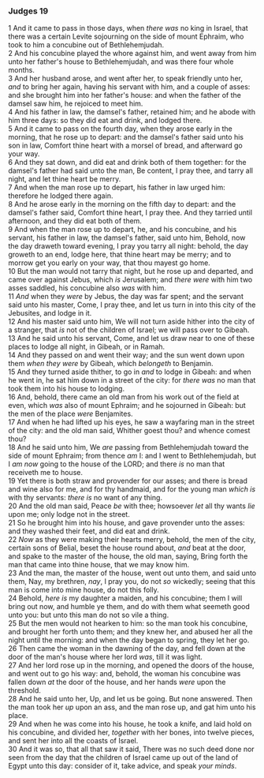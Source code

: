 ### Judges 19

1 And it came to pass in those days, when *there was* no king in Israel, that there was a certain Levite sojourning on the side of mount Ephraim, who took to him a concubine out of Bethlehemjudah.  
2 And his concubine played the whore against him, and went away from him unto her father's house to Bethlehemjudah, and was there four whole months.  
3 And her husband arose, and went after her, to speak friendly unto her, *and* to bring her again, having his servant with him, and a couple of asses: and she brought him into her father's house: and when the father of the damsel saw him, he rejoiced to meet him.  
4 And his father in law, the damsel's father, retained him; and he abode with him three days: so they did eat and drink, and lodged there.  
5 And it came to pass on the fourth day, when they arose early in the morning, that he rose up to depart: and the damsel's father said unto his son in law, Comfort thine heart with a morsel of bread, and afterward go your way.  
6 And they sat down, and did eat and drink both of them together: for the damsel's father had said unto the man, Be content, I pray thee, and tarry all night, and let thine heart be merry.  
7 And when the man rose up to depart, his father in law urged him: therefore he lodged there again.  
8 And he arose early in the morning on the fifth day to depart: and the damsel's father said, Comfort thine heart, I pray thee. And they tarried until afternoon, and they did eat both of them.  
9 And when the man rose up to depart, he, and his concubine, and his servant, his father in law, the damsel's father, said unto him, Behold, now the day draweth toward evening, I pray you tarry all night: behold, the day groweth to an end, lodge here, that thine heart may be merry; and to morrow get you early on your way, that thou mayest go home.  
10 But the man would not tarry that night, but he rose up and departed, and came over against Jebus, which *is* Jerusalem; and *there were* with him two asses saddled, his concubine also *was* with him.  
11 *And* when they *were* by Jebus, the day was far spent; and the servant said unto his master, Come, I pray thee, and let us turn in into this city of the Jebusites, and lodge in it.  
12 And his master said unto him, We will not turn aside hither into the city of a stranger, that *is* not of the children of Israel; we will pass over to Gibeah.  
13 And he said unto his servant, Come, and let us draw near to one of these places to lodge all night, in Gibeah, or in Ramah.  
14 And they passed on and went their way; and the sun went down upon them *when they were* by Gibeah, which *belongeth* to Benjamin.  
15 And they turned aside thither, to go in *and* to lodge in Gibeah: and when he went in, he sat him down in a street of the city: for *there was* no man that took them into his house to lodging.  
16 And, behold, there came an old man from his work out of the field at even, which *was* also of mount Ephraim; and he sojourned in Gibeah: but the men of the place *were* Benjamites.  
17 And when he had lifted up his eyes, he saw a wayfaring man in the street of the city: and the old man said, Whither goest thou? and whence comest thou?  
18 And he said unto him, We *are* passing from Bethlehemjudah toward the side of mount Ephraim; from thence *am* I: and I went to Bethlehemjudah, but I *am now* going to the house of the LORD; and there *is* no man that receiveth me to house.  
19 Yet there is both straw and provender for our asses; and there is bread and wine also for me, and for thy handmaid, and for the young man *which is* with thy servants: *there is* no want of any thing.  
20 And the old man said, Peace *be* with thee; howsoever *let* all thy wants *lie* upon me; only lodge not in the street.  
21 So he brought him into his house, and gave provender unto the asses: and they washed their feet, and did eat and drink.  
22 *Now* as they were making their hearts merry, behold, the men of the city, certain sons of Belial, beset the house round about, *and* beat at the door, and spake to the master of the house, the old man, saying, Bring forth the man that came into thine house, that we may know him.  
23 And the man, the master of the house, went out unto them, and said unto them, Nay, my brethren, *nay*, I pray you, do not *so* wickedly; seeing that this man is come into mine house, do not this folly.  
24 Behold, *here is* my daughter a maiden, and his concubine; them I will bring out now, and humble ye them, and do with them what seemeth good unto you: but unto this man do not so vile a thing.  
25 But the men would not hearken to him: so the man took his concubine, and brought her forth unto them; and they knew her, and abused her all the night until the morning: and when the day began to spring, they let her go.  
26 Then came the woman in the dawning of the day, and fell down at the door of the man's house where her lord *was*, till it was light.  
27 And her lord rose up in the morning, and opened the doors of the house, and went out to go his way: and, behold, the woman his concubine was fallen down *at* the door of the house, and her hands *were* upon the threshold.  
28 And he said unto her, Up, and let us be going. But none answered. Then the man took her *up* upon an ass, and the man rose up, and gat him unto his place.  
29 And when he was come into his house, he took a knife, and laid hold on his concubine, and divided her, *together* with her bones, into twelve pieces, and sent her into all the coasts of Israel.  
30 And it was so, that all that saw it said, There was no such deed done nor seen from the day that the children of Israel came up out of the land of Egypt unto this day: consider of it, take advice, and speak *your minds*.  
